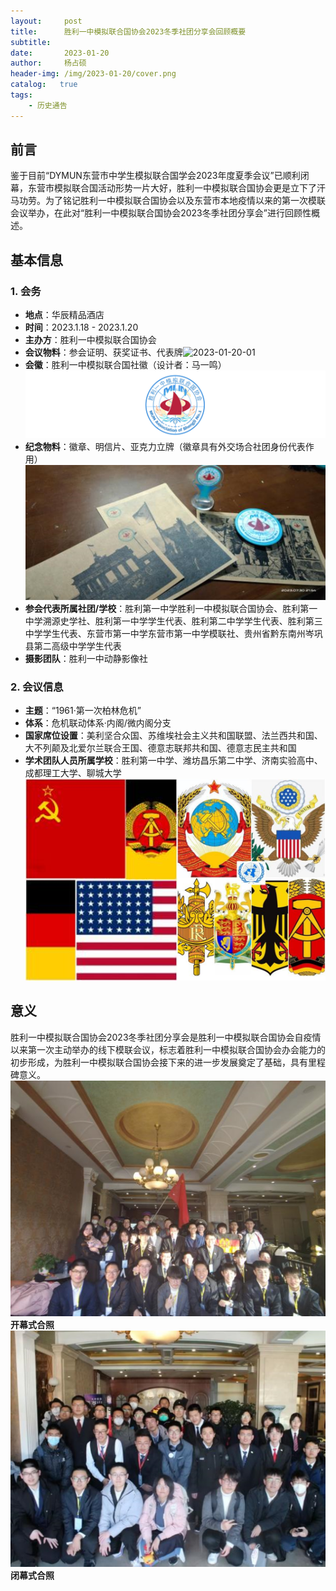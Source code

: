 ```yaml
---
layout:     post
title:      胜利一中模拟联合国协会2023冬季社团分享会回顾概要
subtitle:   
date:       2023-01-20
author:     杨占硕
header-img: /img/2023-01-20/cover.png
catalog:   true
tags:
    - 历史通告
---
```



## 前言
鉴于目前“DYMUN东营市中学生模拟联合国学会2023年度夏季会议”已顺利闭幕，东营市模拟联合国活动形势一片大好，胜利一中模拟联合国协会更是立下了汗马功劳。为了铭记胜利一中模拟联合国协会以及东营市本地疫情以来的第一次模联会议举办，在此对“胜利一中模拟联合国协会2023冬季社团分享会”进行回顾性概述。

## 基本信息
### 1. 会务
- **地点**：华辰精品酒店
- **时间**：2023.1.18 - 2023.1.20
- **主办方**：胜利一中模拟联合国协会
- **会议物料**：参会证明、获奖证书、代表牌![2023-01-20-01](/img/2023-01-20/01.png)
- **会徽**：胜利一中模拟联合国社徽（设计者：马一鸣）![2023-01-20-02](/img/2023-01-20/02.png)
- **纪念物料**：徽章、明信片、亚克力立牌（徽章具有外交场合社团身份代表作用）![2023-01-20-03](/img/2023-01-20/03.png)
- **参会代表所属社团/学校**：胜利第一中学胜利一中模拟联合国协会、胜利第一中学溯源史学社、胜利第一中学学生代表、胜利第二中学学生代表、胜利第三中学学生代表、东营市第一中学东营市第一中学模联社、贵州省黔东南州岑巩县第二高级中学学生代表
- **摄影团队**：胜利一中动静影像社

### 2. 会议信息
- **主题**：“1961·第一次柏林危机”
- **体系**：危机联动体系·内阁/微内阁分支
- **国家席位设置**：美利坚合众国、苏维埃社会主义共和国联盟、法兰西共和国、大不列颠及北爱尔兰联合王国、德意志联邦共和国、德意志民主共和国
- **学术团队人员所属学校**：胜利第一中学、潍坊昌乐第二中学、济南实验高中、成都理工大学、聊城大学![2023-01-20-04](/img/2023-01-20/04.png)

## 意义
胜利一中模拟联合国协会2023冬季社团分享会是胜利一中模拟联合国协会自疫情以来第一次主动举办的线下模联会议，标志着胜利一中模拟联合国协会办会能力的初步形成，为胜利一中模拟联合国协会接下来的进一步发展奠定了基础，具有里程碑意义。
<br>
![2023-01-20-05](/img/2023-01-20/05.png)**开幕式合照**
![2023-01-20-06](/img/2023-01-20/06.png)**闭幕式合照**

